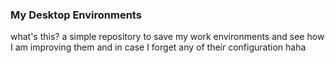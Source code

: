 ### My Desktop Environments

what's this?
a simple repository to save my work environments and see how I am improving them and in case I forget any of their configuration haha
